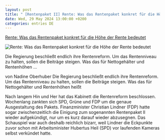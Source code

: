 ```yaml
---
layout: post
title: " [Rentenpaket II] Rente: Was das Rentenpaket konkret für die Höhe der Rente bedeutet"
date: Wed, 29 May 2024 13:00:00 +0200
categories: entries DE
---
```

[Rente: Was das Rentenpaket konkret für die Höhe der Rente bedeutet](https://www.capital.de/geld-versicherungen/rente--was-das-rentenpaket-konkret-fuer-die-hoehe-der-rente-bedeutet-34695572.html)

![Rente: Was das Rentenpaket konkret für die Höhe der Rente bedeutet](https://image.capital.de/34696664/t/oN/v4/w1440/r1.7778/-/rente-hund.jpg)

Die Regierung beschließt endlich ihre Rentenreform. Um das Rentenniveau zu halten, sollen die Beiträge steigen. Was das für Nettogehälter und Rentenhöhen ...

von Nadine Oberhuber Die Regierung beschließt endlich ihre Rentenreform. Um das Rentenniveau zu halten, sollen die Beiträge steigen. Was das für Nettogehälter und Rentenhöhen heißt

Nach langem Hin und Her hat das Kabinett die Rentenreform beschlossen. Wochenlang zankten sich SPD, Grüne und FDP um die genaue Ausgestaltung des Pakets. Finanzminister Christian Lindner (FDP) hatte sogar zwischenzeitlich die Einigung zum sogenannten Rentenpaket II wieder aufgekündigt, nur um es kurz darauf wieder abzusegnen. Das Schauspiel war auch deshalb reichlich bizarr, weil Lindner die Eckpunkte zuvor schon mit Arbeitsminister Hubertus Heil (SPD) vor laufenden Kameras selbst verkündet hatte.

